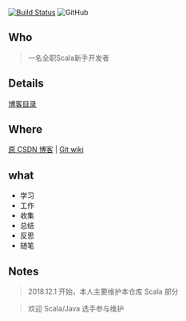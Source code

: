 [![Build Status](https://travis-ci.org/jxnu-liguobin/cs-summary-reflection.svg?branch=master)](https://travis-ci.org/jxnu-liguobin/cs-summary-reflection)
![GitHub](https://img.shields.io/github/license/jxnu-liguobin/cs-summary-reflection.svg)

## Who

> 一名全职Scala新手开发者

## Details

[博客目录](http://dreamylost.cn/SUMMARY)

## Where

[原 CSDN 博客](https://blog.csdn.net/qq_34446485) | [Git wiki](https://github.com/jxnu-liguobin/cs-summary-reflection/wiki) 

## what

* 学习 
* 工作
* 收集 
* 总结 
* 反思 
* 随笔

## Notes

> 2018.12.1 开始，本人主要维护本仓库 Scala 部分

> 欢迎 Scala/Java 选手参与维护

